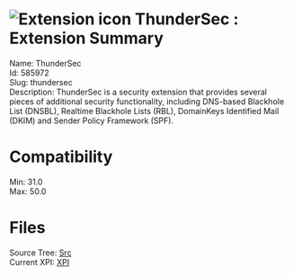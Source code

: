 # ![Extension icon](https://addons.thunderbird.net/user-media/addon_icons/585/585972-64.png?modified=1465042816) ThunderSec : Extension Summary

Name: ThunderSec  
Id: 585972  
Slug: thundersec  
Description: ThunderSec is a security extension that provides several pieces of additional security functionality, including DNS-based Blackhole List (DNSBL), Realtime Blackhole Lists (RBL), DomainKeys Identified Mail (DKIM) and Sender Policy Framework (SPF).
  

# Compatibility
Min: 31.0  
Max: 50.0  

# Files

Source Tree: [Src](C:/Dev/Thunderbird/ThunderKdB/xall/xOther/585972-thundersec/src)  
Current XPI: [XPI](C:/Dev/Thunderbird/ThunderKdB/xall/xOther/585972-thundersec/xpi)  



